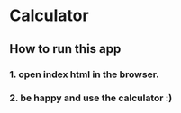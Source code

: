 # Calculator

## How to run this app

### 1. open index html in the browser.

### 2. be happy and use the calculator :)